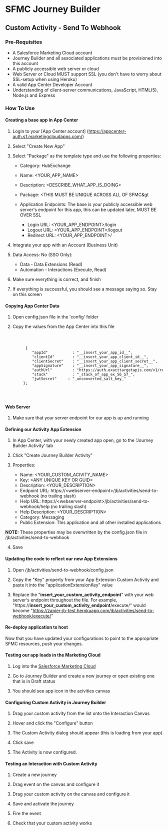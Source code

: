 # SFMC Journey Builder
## Custom Activity - Send To Webhook

### Pre-Requisites

* A Salesforce Marketing Cloud account
* Journey Builder and all associated applications  must be provisioned into this account
* A publicly accessible web server or cloud
* Web Server or Cloud MUST support SSL (you don't have to worry about SSL-setup when using Heroku)
* A valid App Center Developer Account
* Understanding of client-server communications, JavaScript, HTML(5), Node.js and Express

### How To Use

#### Creating a base app in App Center

1. Login to your [App Center account] (https://appcenter-auth.s1.marketingcloudapps.com/)

2. Select "Create New App"

5. Select "Package" as the template type and use the following properties:
    
    * Category: HubExchange
    * Name: &lt;YOUR_APP_NAME&gt;
    * Description: &lt;DESCRIBE_WHAT_APP_IS_DOING&gt;
    * Package: &lt;THIS MUST BE UNIQUE ACROSS ALL OF SFMC&gt

    * Application Endpoints: The base is your publicly accessible web server's endpoint for this app, this can be updated later, MUST BE OVER SSL
        * Login URL: &lt;YOUR_APP_ENDPOINT>/login
        * Logout URL: &lt;YOUR_APP_ENDPOINT>/logout
        * Redirect URL: &lt;YOUR_APP_ENDPOINT>/

6. Integrate your app with an Account (Business Unit)

7. Data Access: No (SSO Only):

    * Data - Data Extensions (Read)
    * Automation - Interactions (Execute, Read)

8. Make sure everything is correct, and finish

9. If everything is successful, you should see a message saying so. Stay on this screen

#### Copying App Center Data

1. Open config.json file in the 'config' folder

2. Copy the values from the App Center into this file

<code>
    <pre>
         {
            "appId"           : "__insert_your_app_id__",
            "clientId"        : "__insert_your_app_client_id__",
            "clientSecret"    : "__insert_your_app_client_secret__",
            "appSignature"    : "__insert_your_app_signature__",
            "authUrl"         : "https://auth.exacttargetapis.com/v1/requestToken?legacy=1"
            "stack"           : "_stack_of_app_ex_S6_S7_",
            "jwtSecret"     : "_unconverted_salt_key_"
        };
    </pre>
</code>

#### Web Server

1. Make sure that your server endpoint for our app is up and running

#### Defining our Activity App Extension
1. In App Center, with your newly created app open, go to the 'Journey Builder Activity' tab

2. Click "Create Journey Builder Activity"

3. Properties:
    * Name: &lt;YOUR_CUSTOM_ACIVITY_NAME&gt;
    * Key: &lt;ANY UNIQUE KEY OR GUID&gt;
    * Description: &lt;YOUR_DESCRIPTION&gt;
    * Endpoint URL: https://&lt;webserver-endpoint&gt;/jb/activities/send-to-webhook (no trailing slash)
    * Help URL: https://&lt;webserver-endpoint&gt;/jb/activities/send-to-webhook/help (no trailing slash)
    * Help Description: &lt;YOUR_DESCRIPTION&gt;
    * Category: Messaging
    * Public Extension: This application and all other installed applications

**NOTE:** These properties may be overwritten by the config.json file in /jb/activities/send-to-webhook

4. Save

#### Updating the code to reflect our new App Extensions
1. Open /jb/activities/send-to-webhook/config.json

2. Copy the "Key" property from your App Extension Custom Activity and paste it into the "applicationExtensionKey" value

3. Replace the "__insert_your_custom_activity_endpoint__" with your web server's endpoint throughout the file. For example, "https://__insert_your_custom_activity_endpoint__/execute/" would become "https://zapier-jb-test.herokuapp.com/jb/activities/send-to-webhook/execute/"

#### Re-deploy application to host
Now that you have updated your configurations to point to the appropriate SFMC resources, push your changes.

#### Testing our app loads in the Marketing Cloud
1. Log into the [Salesforce Marketing Cloud](https://mc.exacttarget.com/cloud)

2. Go to Journey Builder and create a new journey or open existing one that is in Draft status

3. You should see app icon in the acivities canvas

#### Configuring Custom Activity in Journey Builder
1. Drag your custom activity from the list onto the Interaction Canvas

2. Hover and click the "Configure" button

3. The Custom Activity dialog should appear (this is loading from your app)

4. Click save

5. The Activity is now configured.

#### Testing an Interaction with Custom Activity
1. Create a new journey

2. Drag event on the canvas and configure it

3. Drag your custom activity on the canvas and configure it

4. Save and activate the journey

5. Fire the event

6. Check that your custom activity works
